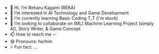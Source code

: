 - 👋 Hi, I’m Reharu Kagami (REKA)
- 👀 I’m interested in AI Technology and Game Development
- 🌱 I’m currently learning Basic Coding T_T (i'm stuck)
- 💞️ I’m looking to collaborate on (ML) Machine Learning Project (simply AI), Story  Writer, & Game Concept 
- 📫 How to reach me --
- 😄 Pronouns: he/him
- ⚡ Fun fact: ...

<!---
Darren12380/Darren12380 is a ✨ special ✨ repository because its `README.md` (this file) appears on your GitHub profile.
You can click the Preview link to take a look at your changes.
--->

